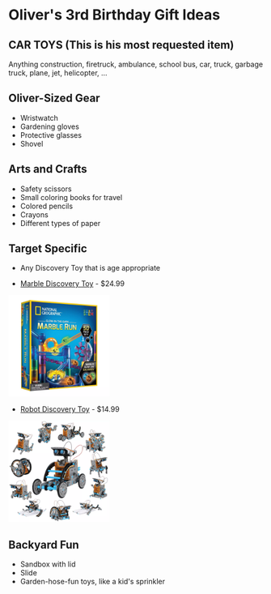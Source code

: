 # Oliver's 3rd Birthday Gift Ideas

## CAR TOYS (This is his most requested item)

Anything construction, firetruck, ambulance, school bus, car, truck, garbage truck, plane, jet, helicopter, ...

## Oliver-Sized Gear

* Wristwatch
* Gardening gloves
* Protective glasses
* Shovel

## Arts and Crafts

* Safety scissors
* Small coloring books for travel
* Colored pencils
* Crayons
* Different types of paper

## Target Specific

* Any Discovery Toy that is age appropriate

* [Marble Discovery Toy](https://www.target.com/p/national-geographic-glow-in-the-dark-marble-run---50pc--no-aasa/-/A-80170802) - $24.99

<img src="./images/marbles-toy.webp" alt="Target - Marbles Discovery Toy" width="200" />

* [Robot Discovery Toy](https://www.target.com/p/discovery--mindblown-solar-robot-creation-stem-science-kit-190pc--no-aasa/-/A-76422592) - $14.99

<img src="./images/robot-toy.webp" alt="Target - Robot Discovery Toy" width="200" />

## Backyard Fun

* Sandbox with lid
* Slide
* Garden-hose-fun toys, like a kid's sprinkler
